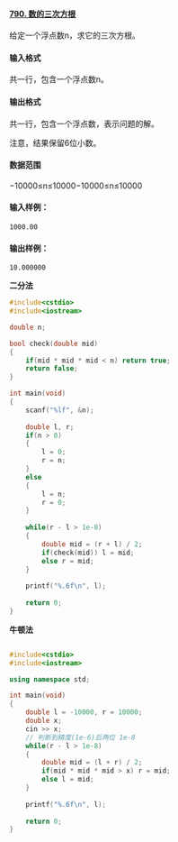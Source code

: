 #### [790. 数的三次方根](https://www.acwing.com/problem/content/description/792/)

给定一个浮点数n，求它的三次方根。

#### 输入格式

共一行，包含一个浮点数n。

#### 输出格式

共一行，包含一个浮点数，表示问题的解。

注意，结果保留6位小数。

#### 数据范围

−10000≤n≤10000−10000≤n≤10000

#### 输入样例：

```
1000.00
```

#### 输出样例：

```
10.000000
```
**二分法**
```cpp
#include<cstdio>
#include<iostream>

double n;

bool check(double mid)
{
    if(mid * mid * mid < n) return true;
    return false;
}

int main(void)
{
    scanf("%lf", &n);
    
    double l, r;
    if(n > 0)
    {
        l = 0;
        r = n;
    }
    else
    {
        l = n;
        r = 0;
    }
    
    while(r - l > 1e-8)
    {
        double mid = (r + l) / 2;
        if(check(mid)) l = mid;
        else r = mid;
    }
    
    printf("%.6f\n", l);
    
    return 0;
}
```

**牛顿法**

```cpp

```



```cpp
#include<cstdio>
#include<iostream>

using namespace std;

int main(void)
{
    double l = -10000, r = 10000;
    double x;
    cin >> x;
    // 判断到精度(1e-6)后两位 1e-8     
    while(r - l > 1e-8)
    {
        double mid = (l + r) / 2;
        if(mid * mid * mid > x) r = mid;
        else l = mid;
    }
    
    printf("%.6f\n", l);
    
    return 0;
}
```

